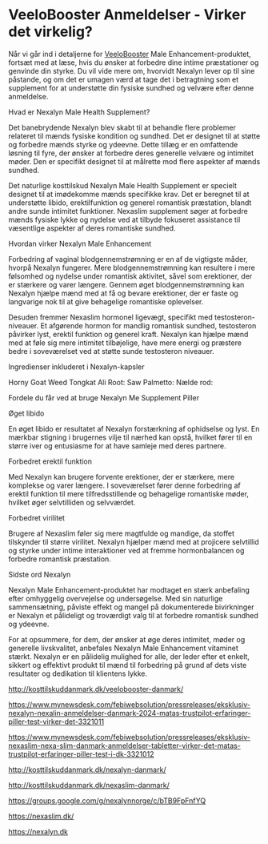 # VeeloBooster Anmeldelser - Virker det virkelig?

Når vi går ind i detaljerne for <a href="http://kosttilskuddanmark.dk/veelobooster-danmark)">VeeloBooster</a> Male Enhancement-produktet, fortsæt med at læse, hvis du ønsker at forbedre dine intime præstationer og genvinde din styrke. Du vil vide mere om, hvorvidt Nexalyn lever op til sine påstande, og om det er umagen værd at tage det i betragtning som et supplement for at understøtte din fysiske sundhed og velvære efter denne anmeldelse.

Hvad er Nexalyn Male Health Supplement?

Det banebrydende Nexalyn blev skabt til at behandle flere problemer relateret til mænds fysiske kondition og sundhed. Det er designet til at støtte og forbedre mænds styrke og ydeevne. Dette tillæg er en omfattende løsning til fyre, der ønsker at forbedre deres generelle velvære og intimitet møder. Den er specifikt designet til at målrette mod flere aspekter af mænds sundhed.

Det naturlige kosttilskud Nexalyn Male Health Supplement er specielt designet til at imødekomme mænds specifikke krav. Det er beregnet til at understøtte libido, erektilfunktion og generel romantisk præstation, blandt andre sunde intimitet funktioner. Nexaslim supplement søger at forbedre mænds fysiske lykke og nydelse ved at tilbyde fokuseret assistance til væsentlige aspekter af deres romantiske sundhed.

Hvordan virker Nexalyn Male Enhancement

Forbedring af vaginal blodgennemstrømning er en af de vigtigste måder, hvorpå Nexalyn fungerer. Mere blodgennemstrømning kan resultere i mere følsomhed og nydelse under romantisk aktivitet, såvel som erektioner, der er stærkere og varer længere. Gennem øget blodgennemstrømning kan Nexalyn hjælpe mænd med at få og bevare erektioner, der er faste og langvarige nok til at give behagelige romantiske oplevelser.


Desuden fremmer Nexaslim hormonel ligevægt, specifikt med testosteron-niveauer. Et afgørende hormon for mandlig romantisk sundhed, testosteron påvirker lyst, erektil funktion og generel kraft. Nexalyn kan hjælpe mænd med at føle sig mere intimitet tilbøjelige, have mere energi og præstere bedre i soveværelset ved at støtte sunde testosteron niveauer.

Ingredienser inkluderet i Nexalyn-kapsler

Horny Goat Weed
Tongkat Ali Root:
Saw Palmetto:
Nælde rod:

Fordele du får ved at bruge Nexalyn Me Supplement Piller

Øget libido

En øget libido er resultatet af Nexalyn forstærkning af ophidselse og lyst. En mærkbar stigning i brugernes vilje til nærhed kan opstå, hvilket fører til en større iver og entusiasme for at have samleje med deres partnere.

Forbedret erektil funktion

Med Nexalyn kan brugere forvente erektioner, der er stærkere, mere komplekse og varer længere. I soveværelset fører denne forbedring af erektil funktion til mere tilfredsstillende og behagelige romantiske møder, hvilket øger selvtilliden og selvværdet.

Forbedret virilitet

Brugere af Nexaslim føler sig mere magtfulde og mandige, da stoffet tilskynder til større virilitet. Nexalyn hjælper mænd med at projicere selvtillid og styrke under intime interaktioner ved at fremme hormonbalancen og forbedre romantisk præstation.

Sidste ord Nexalyn

Nexalyn Male Enhancement-produktet har modtaget en stærk anbefaling efter omhyggelig overvejelse og undersøgelse. Med sin naturlige sammensætning, påviste effekt og mangel på dokumenterede bivirkninger er Nexalyn et pålideligt og troværdigt valg til at forbedre romantisk sundhed og ydeevne.

For at opsummere, for dem, der ønsker at øge deres intimitet, møder og generelle livskvalitet, anbefales Nexalyn Male Enhancement vitaminet stærkt. Nexalyn er en pålidelig mulighed for alle, der leder efter et enkelt, sikkert og effektivt produkt til mænd til forbedring på grund af dets viste resultater og dedikation til klientens lykke.

http://kosttilskuddanmark.dk/veelobooster-danmark/

https://www.mynewsdesk.com/febiwebsolution/pressreleases/eksklusiv-nexalyn-nexalin-anmeldelser-danmark-2024-matas-trustpilot-erfaringer-piller-test-virker-det-3321011

https://www.mynewsdesk.com/febiwebsolution/pressreleases/eksklusiv-nexaslim-nexa-slim-danmark-anmeldelser-tabletter-virker-det-matas-trustpilot-erfaringer-piller-test-i-dk-3321012

http://kosttilskuddanmark.dk/nexalyn-danmark/

http://kosttilskuddanmark.dk/nexaslim-danmark/

https://groups.google.com/g/nexalynnorge/c/bTB9FpFnfYQ

https://nexaslim.dk/

https://nexalyn.dk


